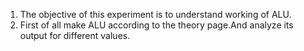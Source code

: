 1. The objective of this experiment is to understand working of ALU.  
2. First of all make ALU according to the theory page.And analyze its output for different values.  

